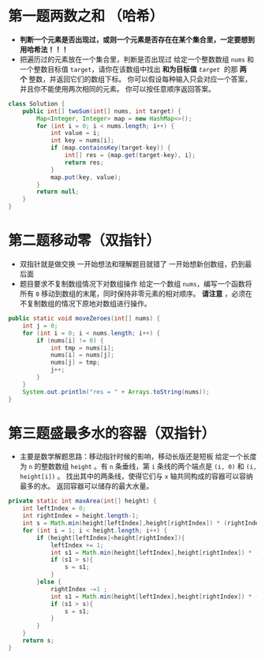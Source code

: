 # 第一题两数之和 （哈希）
- **判断一个元素是否出现过，或则一个元素是否存在在某个集合里，一定要想到用哈希法！！！**
- 把遍历过的元素放在一个集合里，判断是否出现过
给定一个整数数组 `nums` 和一个整数目标值 `target`，请你在该数组中找出 **和为目标值** _`target`_  的那 **两个** 整数，并返回它们的数组下标。
你可以假设每种输入只会对应一个答案，并且你不能使用两次相同的元素。
你可以按任意顺序返回答案。
```java
class Solution {
    public int[] twoSum(int[] nums, int target) {
        Map<Integer, Integer> map = new HashMap<>();
        for (int i = 0; i < nums.length; i++) {
            int value = i;
            int key = nums[i];
            if (map.containsKey(target-key)) {
                int[] res = {map.get(target-key), i};
                return res;
            }
            map.put(key, value);
        }
        return null;
    }
}
```
# 第二题移动零（双指针）
- 双指针就是做交换 一开始想法和理解题目就错了 一开始想新创数组，扔到最后面  
- 题目要求不复制数组情况下对数组操作
给定一个数组 `nums`，编写一个函数将所有 `0` 移动到数组的末尾，同时保持非零元素的相对顺序。
**请注意** ，必须在不复制数组的情况下原地对数组进行操作。
```java
public static void moveZeroes(int[] nums) {  
    int j = 0;  
    for (int i = 0; i < nums.length; i++) {  
        if (nums[i] != 0) {  
            int tmp = nums[i];  
            nums[i] = nums[j];  
            nums[j] = tmp;  
            j++;  
        }  
    }  
    System.out.println("res = " + Arrays.toString(nums));  
}
```
# 第三题盛最多水的容器（双指针）
- 主要是数学解题思路：移动指针时候的影响，移动长版还是短板
给定一个长度为 `n` 的整数数组 `height` 。有 `n` 条垂线，第 `i` 条线的两个端点是 `(i, 0)` 和 `(i, height[i])` 。
找出其中的两条线，使得它们与 `x` 轴共同构成的容器可以容纳最多的水。
返回容器可以储存的最大水量。
```java
private static int maxArea(int[] height) {  
    int leftIndex = 0;  
    int rightIndex = height.length-1;  
    int s = Math.min(height[leftIndex],height[rightIndex]) * (rightIndex - leftIndex);  
    for (int i = 1; i < height.length; i++) {  
        if (height[leftIndex]<height[rightIndex]){  
            leftIndex += 1;  
            int s1 = Math.min(height[leftIndex],height[rightIndex]) * (rightIndex - leftIndex);  
            if (s1 > s){  
                s = s1;  
            }  
        }else {  
            rightIndex -=1 ;  
            int s1 = Math.min(height[leftIndex],height[rightIndex]) * (rightIndex - leftIndex);  
            if (s1 > s){  
                s = s1;  
            }  
        }  
    }  
    return s;  
}
```
